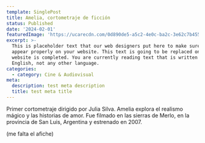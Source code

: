 ```yaml
---
template: SinglePost
title: Amelia, cortometraje de ficción
status: Published
date: '2024-02-01'
featuredImage: 'https://ucarecdn.com/0d890de5-a5c2-4e0c-ba2c-3e62c7b45556/'
excerpt: >-
  This is placeholder text that our web designers put here to make sure words
  appear properly on your website. This text is going to be replaced once the
  website is completed. You are currently reading text that is written in
  English, not any other language.
categories:
  - category: Cine & Audiovisual
meta:
  description: test meta description
  title: test meta title
---
```


Primer cortometraje dirigido por Julia Silva. Amelia explora el realismo mágico y las historias de amor. Fue filmado en las sierras de Merlo, en la provincia de San Luis, Argentina y estrenado en 2007.

(me falta el afiche)
